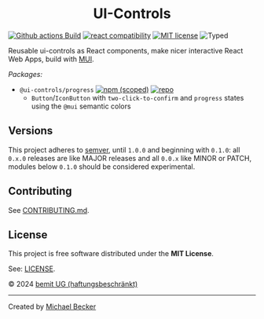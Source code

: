 <h1 align="center">UI-Controls</h1>

[![Github actions Build](https://github.com/control-ui/control-ui-ctrl/actions/workflows/blank.yml/badge.svg)](https://github.com/control-ui/control-ui-ctrl/actions)
[![react compatibility](https://img.shields.io/badge/React-18-success?style=flat-square&logo=react)](https://reactjs.org/)
[![MIT license](https://img.shields.io/npm/l/@ui-controls/progress?style=flat-square)](https://github.com/control-ui/control-ui-ctrl/blob/main/LICENSE)
![Typed](https://flat.badgen.net/badge/icon/Typed?icon=typescript&label&labelColor=blue&color=555555)

Reusable ui-controls as React components, make nicer interactive React Web Apps, build with [MUI](https://mui.com).

*Packages:*

- `@ui-controls/progress` [![npm (scoped)](https://img.shields.io/npm/v/@ui-controls/progress?style=flat-square)](https://www.npmjs.com/package/@ui-controls/progress) [![repo](https://img.shields.io/badge/Example%20Repo-000000?labelColor=126973&color=57dbea&&logoColor=ffffff&style=flat-square&logo=github)](https://github.com/control-ui/demo-ctrl-progress)
    - `Button`/`IconButton` with `two-click-to-confirm` and `progress` states using the `@mui` semantic colors

## Versions

This project adheres to [semver](https://semver.org/), until `1.0.0` and beginning with `0.1.0`: all `0.x.0` releases are like MAJOR releases and all `0.0.x` like MINOR or PATCH, modules below `0.1.0` should be considered experimental.

## Contributing

See [CONTRIBUTING.md](CONTRIBUTING.md).

## License

This project is free software distributed under the **MIT License**.

See: [LICENSE](LICENSE).

© 2024 [bemit UG (haftungsbeschränkt)](https://bemit.codes)

***

Created by [Michael Becker](https://i-am-digital.eu)
